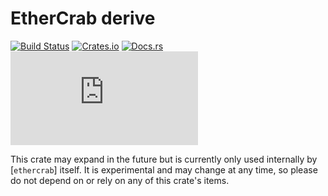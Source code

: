 # EtherCrab derive

[![Build Status](https://circleci.com/gh/ethercrab-rs/ethercrab/tree/master.svg?style=shield)](https://circleci.com/gh/ethercrab-rs/ethercrab/tree/master)
[![Crates.io](https://img.shields.io/crates/v/ethercrab-derive.svg)](https://crates.io/crates/ethercrab-derive)
[![Docs.rs](https://docs.rs/ethercrab-derive/badge.svg)](https://docs.rs/ethercrab-derive)
[![Matrix chat](https://img.shields.io/matrix/ethercrab:matrix.org)](https://matrix.to/#/#ethercrab:matrix.org)

This crate may expand in the future but is currently only used internally by [`ethercrab`] itself.
It is experimental and may change at any time, so please do not depend on or rely on any of this
crate's items.
